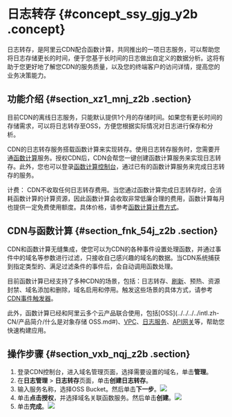 # 日志转存 {#concept_ssy_gjg_y2b .concept}

日志转存，是阿里云CDN配合函数计算，共同推出的一项日志服务，可以帮助您将日志存储更长的时间，便于您基于长时间的日志做出自定义的数据分析。这将有助于您更好地了解您CDN的服务质量，以及您的终端客户的访问详情，提高您的业务决策能力。

## 功能介绍 {#section_xz1_mnj_z2b .section}

目前CDN的离线日志服务，只能默认提供1个月的存储时间。如果您有更长时间的存储需求，可以将日志转存至OSS，方便您根据实际情况对日志进行保存和分析。

CDN的日志转存服务搭载函数计算来实现转存。使用日志转存服务时，您需要开通[函数计算](https://help.aliyun.com/document_detail/52895.html)服务。授权CDN后，CDN会帮您一键创建函数计算服务来实现日志转存。此外，您也可以登录[函数计算控制台](https://fc.console.aliyun.com)，通过已有的函数计算服务来完成日志转存的服务。

计费： CDN不收取任何日志转存费用。当您通过函数计算完成日志转存时，会消耗函数计算的计算资源，因此函数计算会收取非常低廉合理的费用，函数计算每月也提供一定免费使用额度。具体价格，请参考[函数计算计费方式](https://help.aliyun.com/document_detail/54301.html)。

## CDN与函数计算 {#section_fnk_54j_z2b .section}

CDN和函数计算无缝集成，使您可以为CDN的各种事件设置处理函数，并通过事件中的域名等参数进行过滤，只接收自己感兴趣的域名的数据。当CDN系统捕获到指定类型的、满足过滤条件的事件后，会自动调用函数处理。

目前函数计算已经支持了多种CDN的场景，包括：日志转存、[刷新](intl.zh-CN/用户指南/刷新预热.md#)、预热、资源封禁、域名添加和删除，域名启用和停用。触发这些场景的具体方式，请参考[CDN事件触发器](https://help.aliyun.com/document_detail/73333.html)。

此外，函数计算已经和阿里云多个云产品联合使用，包括[OSS](../../../../intl.zh-CN/产品简介/什么是对象存储 OSS.md#)、[VPC](../../../../intl.zh-CN/产品简介/什么是专有网络.md#)、[日志服务](../../../../intl.zh-CN/产品简介/什么是日志服务.md#)、[API网关](https://help.aliyun.com/document_detail/29464.html)等，帮助您快速构建应用。

## 操作步骤 {#section_vxb_nqj_z2b .section}

1.  登录CDN控制台，进入域名管理页面，选择需要设置的域名，单击**管理**。
2.  在**日志管理** \> **日志转存**页面，单击**创建日志转存**。
3.  输入服务名称，选择OSS Bucket。然后单击**下一步**。![](http://static-aliyun-doc.oss-cn-hangzhou.aliyuncs.com/assets/img/18641/155859227411014_zh-CN.png)
4.  单击**点击授权**，并选择域名关联函数服务。然后单击**创建**。![](http://static-aliyun-doc.oss-cn-hangzhou.aliyuncs.com/assets/img/18641/155859227411058_zh-CN.png)
5.  单击**完成**。![](http://static-aliyun-doc.oss-cn-hangzhou.aliyuncs.com/assets/img/18641/155859227411059_zh-CN.png)

